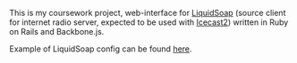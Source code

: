 This is my coursework project, web-interface for [LiquidSoap](http://savonet.sourceforge.net/) (source client for internet radio server, expected to be used with [Icecast2](http://www.icecast.org/)) written in Ruby on Rails and Backbone.js.

Example of LiquidSoap config can be found [here](https://gist.github.com/ilyakhokhryakov/6114659).
